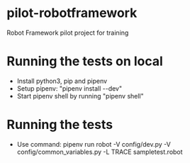 # pilot-robotframework
Robot Framework pilot project for training

# Running the tests on local
- Install python3, pip and pipenv
- Setup pipenv: "pipenv install --dev"
- Start pipenv shell by running "pipenv shell"

# Running the tests
- Use command: pipenv run robot -V config/dev.py -V config/common_variables.py -L TRACE sampletest.robot